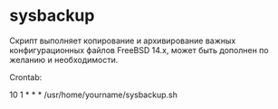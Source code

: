 # sysbackup
Скрипт выполняет копирование и архивирование важных конфигурационных файлов FreeBSD 14.x, может быть дополнен по желанию и необходимости.

Crontab:

10      1       *           *           *       /usr/home/yourname/sysbackup.sh
